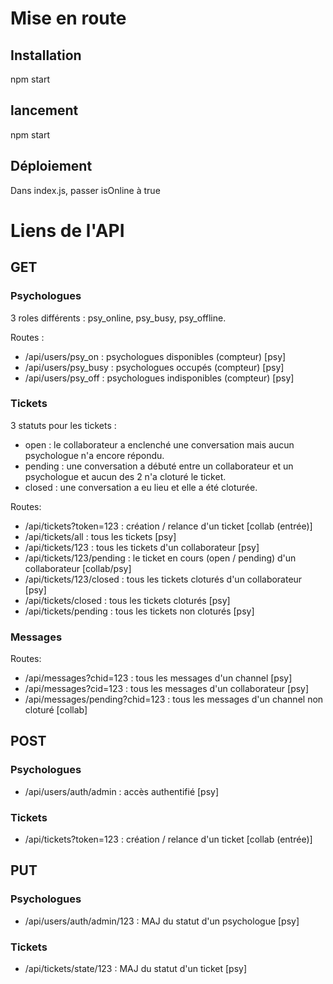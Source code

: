 # Mise en route


## Installation
npm start

## lancement
npm start

## Déploiement
Dans index.js, passer isOnline à true


# Liens de l'API


## GET

### Psychologues
3 roles différents : psy_online, psy_busy, psy_offline.

Routes :
  - /api/users/psy_on :   psychologues disponibles (compteur) [psy]
  - /api/users/psy_busy : psychologues occupés (compteur) [psy]
  - /api/users/psy_off :  psychologues indisponibles (compteur) [psy]

### Tickets
3 statuts pour les tickets :
  - open :    le collaborateur a enclenché une conversation mais aucun psychologue n'a encore répondu.
  - pending : une conversation a débuté entre un collaborateur et un psychologue et aucun des 2 n'a cloturé le ticket.
  - closed :  une conversation a eu lieu et elle a été cloturée.

Routes:
  - /api/tickets?token=123 :   création / relance d'un ticket [collab (entrée)]
  - /api/tickets/all :         tous les tickets [psy]
  - /api/tickets/123 :         tous les tickets d'un collaborateur [psy]
  - /api/tickets/123/pending : le ticket en cours (open / pending) d'un collaborateur [collab/psy]
  - /api/tickets/123/closed :  tous les tickets cloturés d'un collaborateur [psy]
  - /api/tickets/closed :      tous les tickets cloturés [psy]
  - /api/tickets/pending :     tous les tickets non cloturés [psy]

### Messages
Routes:
  - /api/messages?chid=123 :         tous les messages d'un channel [psy]
  - /api/messages?cid=123 :          tous les messages d'un collaborateur [psy]
  - /api/messages/pending?chid=123 : tous les messages d'un channel non cloturé [collab]


## POST

### Psychologues
  - /api/users/auth/admin : accès authentifié [psy]

### Tickets
  - /api/tickets?token=123 : création / relance d'un ticket [collab (entrée)]


## PUT

### Psychologues
  - /api/users/auth/admin/123 : MAJ du statut d'un psychologue [psy]

### Tickets
  - /api/tickets/state/123 : MAJ du statut d'un ticket [psy]
